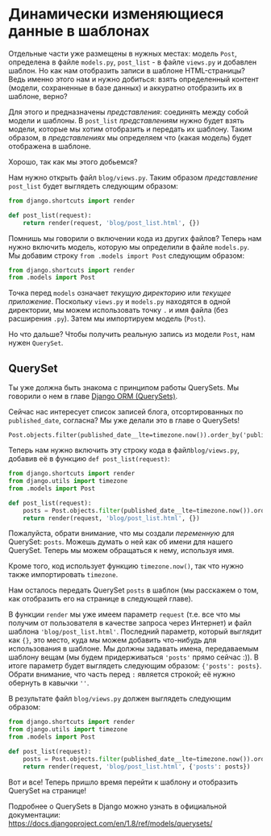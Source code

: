 # Динамически изменяющиеся данные в шаблонах

Отдельные части уже размещены в нужных местах: модель `Post`, определена в файле `models.py`, `post_list` - в файле `views.py` и добавлен шаблон. Но как нам отобразить записи в шаблоне HTML-страницы? Ведь именно этого нам и нужно добиться: взять определенный контент (модели, сохраненные в базе данных) и аккуратно отобразить их в шаблоне, верно?

Для этого и предназначены *представления*: соединять между собой модели и шаблоны. В `post_list` *представлениям* нужно будет взять модели, которые мы хотим отобразить и передать их шаблону. Таким образом, в *представлениях* мы определяем что (какая модель) будет отображена в шаблоне.

Хорошо, так как мы этого добьемся?

Нам нужно открыть файл `blog/views.py`. Таким образом *представление* `post_list` будет выглядеть следующим образом:

```python
from django.shortcuts import render

def post_list(request):
    return render(request, 'blog/post_list.html', {})
```
    

Помнишь мы говорили о включении кода из других файлов? Теперь нам нужно включить модель, которую мы определили в файле `models.py`. Мы добавим строку `from .models import Post` следующим образом:

```python
from django.shortcuts import render
from .models import Post
```
    

Точка перед `models` означает *текущую директорию* или *текущее приложение*. Поскольку `views.py` и `models.py` находятся в одной директории, мы можем использовать точку `.` и имя файла (без расширения `.py`). Затем мы импортируем модель (`Post`).

Но что дальше? Чтобы получить реальную запись из модели `Post`, нам нужен `QuerySet`.

## QuerySet

Ты уже должна быть знакома с принципом работы QuerySets. Мы говорили о нем в главе [Django ORM (QuerySets)][1].

 [1]: ../django_orm/README.md

Сейчас нас интересует список записей блога, отсортированных по `published_date`, согласна? Мы уже делали это в главе о QuerySets!

    Post.objects.filter(published_date__lte=timezone.now()).order_by('published_date')
    

Теперь нам нужно включить эту строку кода в файл`blog/views.py`, добавив её в функцию `def post_list(request)`:

```python
from django.shortcuts import render
from django.utils import timezone
from .models import Post

def post_list(request):
    posts = Post.objects.filter(published_date__lte=timezone.now()).order_by('published_date')
    return render(request, 'blog/post_list.html', {})
```
    

Пожалуйста, обрати внимание, что мы создали *переменную* для QuerySet: `posts`. Можешь думать о ней как об имени для нашего QuerySet. Теперь мы можем обращаться к нему, используя имя.

Кроме того, код использует функцию `timezone.now()`, так что нужно также импортировать `timezone`.

Нам осталось передать QuerySet `posts` в шаблон (мы расскажем о том, как отобразить его на странице в следующей главе).

В функции `render` мы уже имеем параметр `request` (т.е. все что мы получим от пользователя в качестве запроса через Интернет) и файл шаблона `'blog/post_list.html'`. Последний параметр, который выглядит как `{}`, это место, куда мы можем добавить что-нибудь для использования в шаблоне. Мы должны задавать имена, передаваемым шаблону вещам (мы будем придерживаться `'posts'` прямо сейчас :)). В итоге параметр будет выглядеть следующим образом: `{'posts': posts}`. Обрати внимание, что часть перед `:` является строкой; её нужно обернуть в кавычки `''`.

В результате файл `blog/views.py` должен выглядеть следующим образом:

```python
from django.shortcuts import render
from django.utils import timezone
from .models import Post

def post_list(request):
    posts = Post.objects.filter(published_date__lte=timezone.now()).order_by('published_date')
    return render(request, 'blog/post_list.html', {'posts': posts})
```
    

Вот и все! Теперь пришло время перейти к шаблону и отобразить QuerySet на странице!

Подробнее о QuerySets в Django можно узнать в официальной документации: https://docs.djangoproject.com/en/1.8/ref/models/querysets/
